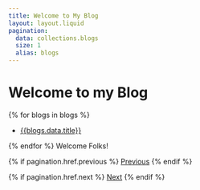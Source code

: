 ```yaml
---
title: Welcome to My Blog
layout: layout.liquid
pagination:
  data: collections.blogs
  size: 1
  alias: blogs
---
```


<h1> Welcome to my Blog </h1>
 {% for blogs in blogs %}
 
 - [{{blogs.data.title}}]({{blogs.url}})
 
 {% endfor %}
Welcome Folks!

{% if pagination.href.previous %}
<a href="{{pagination.href.previous}}">Previous</a>
{% endif %}

{% if pagination.href.next %}
<a href="{{pagination.href.next}}">Next</a>
{% endif %}
